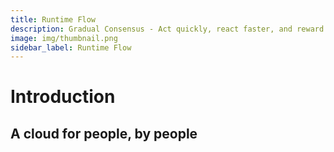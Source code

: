 ```yaml
---
title: Runtime Flow
description: Gradual Consensus - Act quickly, react faster, and reward slowly.
image: img/thumbnail.png
sidebar_label: Runtime Flow
---
```


# Introduction

<Description
  text="Distributed Cloud."
/>

## A cloud for people, by people
